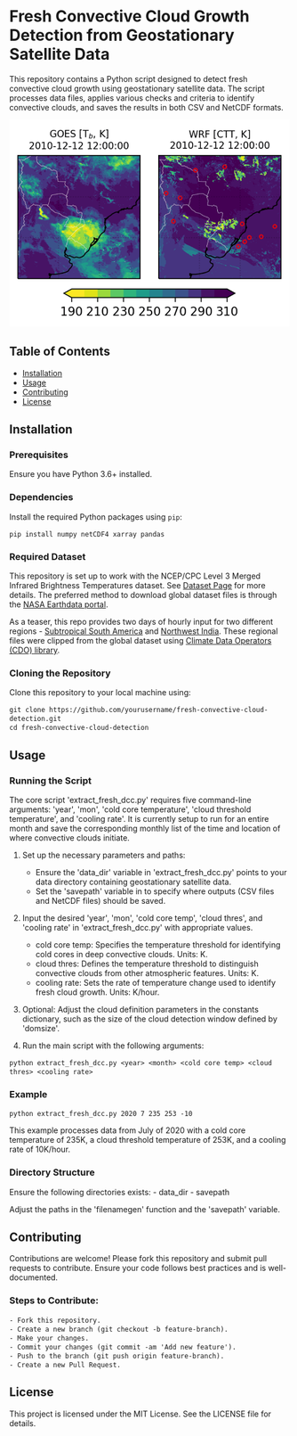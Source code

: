 # Fresh Convective Cloud Growth Detection from Geostationary Satellite Data

This repository contains a Python script designed to detect fresh convective cloud growth using geostationary satellite data. The script processes data files, applies various checks and criteria to identify convective clouds, and saves the results in both CSV and NetCDF formats.

![Demo](assets/demo.gif)

## Table of Contents

- [Installation](#installation)
- [Usage](#usage)
- [Contributing](#contributing)
- [License](#license)

## Installation

### Prerequisites

Ensure you have Python 3.6+ installed.

### Dependencies

Install the required Python packages using `pip`:

```
pip install numpy netCDF4 xarray pandas
```

### Required Dataset

This repository is set up to work with the NCEP/CPC Level 3 Merged Infrared Brightness Temperatures dataset. See [Dataset Page](https://gpm.nasa.gov/data/directory/ncepcpc-level-3-merged-infrared-brightness-temperatures-0) for more details. The preferred method to download global dataset files is through the [NASA Earthdata portal](https://search.earthdata.nasa.gov/search).

As a teaser, this repo provides two days of hourly input for two different regions - [Subtropical South America](https://github.com/divyanshchg007/fresh-convective-cloud-detection/tree/b6890f7800a02d563c5a59efcde11adfa15264a5/data/SouthAmerica_Subtrop_clipped) and [Northwest India](https://github.com/divyanshchg007/fresh-convective-cloud-detection/tree/b6890f7800a02d563c5a59efcde11adfa15264a5/data/NWIndia_clipped). These regional files were clipped from the global dataset using [Climate Data Operators (CDO) library](https://code.mpimet.mpg.de/projects/cdo). 

### Cloning the Repository

Clone this repository to your local machine using:

```
git clone https://github.com/yourusername/fresh-convective-cloud-detection.git
cd fresh-convective-cloud-detection
```

## Usage

### Running the Script

The core script 'extract_fresh_dcc.py' requires five command-line arguments: 'year', 'mon', 'cold core temperature', 'cloud threshold temperature', and 'cooling rate'. It is currently setup to run for an entire month and save the corresponding monthly list of the time and location of where convective clouds initiate.

1. Set up the necessary parameters and paths:
    - Ensure the 'data_dir' variable in 'extract_fresh_dcc.py' points to your data directory containing geostationary satellite data.
    - Set the 'savepath' variable in to specify where outputs (CSV files and NetCDF files) should be saved.

2. Input the desired 'year', 'mon', 'cold core temp', 'cloud thres', and 'cooling rate' in 'extract_fresh_dcc.py' with appropriate values.
    - cold core temp: Specifies the temperature threshold for identifying cold cores in deep convective clouds. Units: K.
    - cloud thres: Defines the temperature threshold to distinguish convective clouds from other atmospheric features. Units: K.
    - cooling rate: Sets the rate of temperature change used to identify fresh cloud growth. Units: K/hour.

3. Optional: Adjust the cloud definition parameters in the constants dictionary, such as the size of the cloud detection window defined by 'domsize'. 

4. Run the main script with the following arguments:

```
python extract_fresh_dcc.py <year> <month> <cold core temp> <cloud thres> <cooling rate>
```

### Example

```
python extract_fresh_dcc.py 2020 7 235 253 -10
```

This example processes data from July of 2020 with a cold core temperature of 235K, a cloud threshold temperature of 253K, and a cooling rate of 10K/hour.

### Directory Structure

Ensure the following directories exists:
    - data_dir
    - savepath

Adjust the paths in the 'filenamegen' function and the 'savepath' variable.

## Contributing

Contributions are welcome! Please fork this repository and submit pull requests to contribute. Ensure your code follows best practices and is well-documented.

### Steps to Contribute:
    - Fork this repository.
    - Create a new branch (git checkout -b feature-branch).
    - Make your changes.
    - Commit your changes (git commit -am 'Add new feature').
    - Push to the branch (git push origin feature-branch).
    - Create a new Pull Request.

## License

This project is licensed under the MIT License. See the LICENSE file for details.
